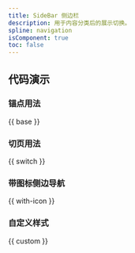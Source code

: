 ```yaml
---
title: SideBar 侧边栏
description: 用于内容分类后的展示切换。
spline: navigation
isComponent: true
toc: false
---
```


## 代码演示

### 锚点用法

{{ base }}

### 切页用法

{{ switch }}

### 带图标侧边导航

{{ with-icon }}

### 自定义样式

{{ custom }}